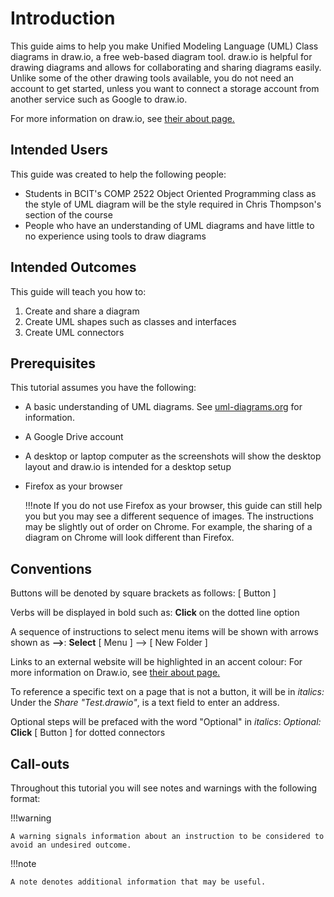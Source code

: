 # Introduction

This guide aims to help you make Unified Modeling Language (UML) Class diagrams in draw.io, a free web-based diagram tool. draw.io is helpful for drawing diagrams and allows for collaborating and sharing diagrams easily. Unlike some of the other drawing tools available, you do not need an account to get started, unless you want to connect a storage account from another service such as Google to draw.io.

For more information on draw.io, see [their about page.](https://www.drawio.com/about)

## Intended Users

This guide was created to help the following people:

-   Students in BCIT's COMP 2522 Object Oriented Programming class as the style of UML diagram will be the style required in Chris Thompson's section of the course
-   People who have an understanding of UML diagrams and have little to no experience using tools to draw diagrams


## Intended Outcomes

This guide will teach you how to:

1. Create and share a diagram
2. Create UML shapes such as classes and interfaces
3. Create UML connectors

## Prerequisites

This tutorial assumes you have the following:

-   A basic understanding of UML diagrams. See [uml-diagrams.org](https://www.uml-diagrams.org/) for information.
-   A Google Drive account
-   A desktop or laptop computer as the screenshots will show the desktop layout and draw.io is intended for a desktop setup
-   Firefox as your browser

    !!!note
        If you do not use Firefox as your browser, this guide can still help you but you may see a different sequence of images. The instructions may be slightly out of order on Chrome. For example, the sharing of a diagram on Chrome will look different than Firefox.

## Conventions

Buttons will be denoted by square brackets as follows:
<span class="example">[ Button ]</span>
<br>

Verbs will be displayed in bold such as:
<span class="example">**Click** on the dotted line option</span>
<br>

A sequence of instructions to select menu items will be shown with arrows shown as **-->**:
<span class="example"> **Select** [ Menu ] --> [ New Folder ]</span>
<br>

Links to an external website will be highlighted in an accent colour:
<span class="example"> For more information on Draw.io, see [ their about page. ](https://www.drawio.com/about)</span>
<br>

To reference a specific text on a page that is not a button, it will be in _italics:_
<span class="example"> Under the _Share "Test.drawio"_, is a text field to enter an address.</span>
<br>

Optional steps will be prefaced with the word "Optional" in _italics_:
<span class="example">_Optional:_ **Click** [ Button ] for dotted connectors</span>
<br>

## Call-outs

Throughout this tutorial you will see notes and warnings with the following format:

!!!warning

    A warning signals information about an instruction to be considered to avoid an undesired outcome.

!!!note

    A note denotes additional information that may be useful.
